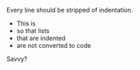 Every line should be stripped of indentation.

* This is
* so that lists
* that are indented
* are not converted to code

Savvy?
